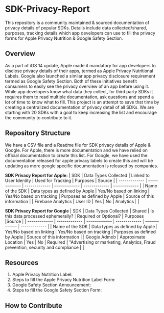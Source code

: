 # SDK-Privacy-Report
This repository is a community maintained & sourced documentation of privacy details of popular SDKs. Details include data collected/shared, purposes, tracking details which app developers can use to fill the privacy forms for Apple Privacy Nutrition & Google Safety Section.

## Overview
As a part of iOS 14 update, Apple made it mandatory for app developers to disclose privacy details of their apps, termed as Apple Privacy Nutritional Labels. Google also launched a similar app privacy disclosure requirement termed as Google Safety Section. Both of these initiatives benefit consumers to easily see the privacy overview of an app before using it. While app developers know what data they collect, for third party SDKs it requires them to read multiple documentation, ask questions and spend a lot of time to know what to fill. This project is an attempt to save that time by creating a centralized documentation of privacy detail of all SDKs. We are starting with 20 SDKs with a goal to keep increasing the list and encourage the community to contribute to it. 

## Repository Structure
We have a CSV file and a Readme file for SDK privacy details of Apple & Google. For Apple, there is more documentation and we have relied on official documentation to create this list. For Google, we have used the documentation released for apple privacy labels to create this and will be updating as more google specific documentation is released by companies. 

**SDK Privacy Report for Apple:**
| SDK  | Data Types Collected | Linked to User Identity  | Used for Tracking | Purposes | Source |
| ------------- | ------------- | ------------- | ------------- | ------------- | ------------- |
| Name of the SDK  | Data types as defined by Apple  | Yes/No based on linking  | Yes/No based on tracking  | Purposes as defined by Apple  | Source of this information  |
| Firebase Analytics  | User ID  | Yes  | No | Analytics |   |

**SDK Privacy Report for Google**
| SDK  | Data Types Collected | Shared  | Is this data processed ephemerally? | Required or Optional? | Purposes |Source |
| ------------- | ------------- | ------------- | ------------- | ------------- | ------------- |
| Name of the SDK  | Data types as defined by Apple  | Yes/No based on linking  | Yes/No based on tracking  | Purposes as defined by Apple  | Source of this information  |
| Google Admob  | Approximate Location  | Yes  | No | Required |  "Advertising or marketing, Analytics, Fraud prevention, security and compliance | |

## Resources
1. Apple Privacy Nutrition Label:
2. Steps to fill the Apple Privacy Nutrition Label Form:
3. Google Safety Section Announcement:
4. Steps to fill the Google Safety Section Form:

## How to Contribute
